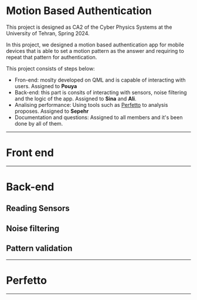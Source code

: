 # Motion Based Authentication

This project is designed as CA2 of the Cyber Physics Systems at the University of Tehran, Spring 2024.

In this project, we designed a motion based authentication app for mobile devices that is able to set a motion pattern as the answer and requiring to repeat that pattern for authentication.

This project consists of steps below:
- Fron-end: moslty developed on QML and is capable of interacting with users. Assigned to **Pouya**
- Back-end: this part is consits of interacting with sensors, noise filtering and the logic of the app. Assigned to **Sina** and **Ali**.
- Analising performance: Using tools such as [Perfetto](https://ui.perfetto.dev/) to analysis proposes. Assigned to **Sepehr**
- Documentation and questions: Assigned to all members and it's been done by all of them.

---

# Front end

---

# Back-end

## Reading Sensors

## Noise filtering

## Pattern validation

---

# Perfetto

---
